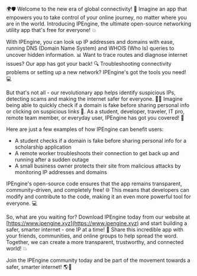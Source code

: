 🌍🛡️ Welcome to the new era of global connectivity! 🚀 Imagine an app that empowers you to take control of your online journey, no matter where you are in the world. Introducing IPEngine, the ultimate open-source networking utility app that's free for everyone! 💥

With IPEngine, you can look up IP addresses and domains with ease, running DNS (Domain Name System) and WHOIS (Who Is) queries to uncover hidden information. 📊 Want to trace routes and diagnose internet issues? Our app has got your back! 🔍 Troubleshooting connectivity problems or setting up a new network? IPEngine's got the tools you need! 💻

But that's not all - our revolutionary app helps identify suspicious IPs, detecting scams and making the internet safer for everyone. 👮‍♂️ Imagine being able to quickly check if a domain is fake before sharing personal info or clicking on suspicious links 🚫. As a student, developer, traveler, IT pro, remote team member, or everyday user, IPEngine has got you covered! 🌟

Here are just a few examples of how IPEngine can benefit users:

* A student checks if a domain is fake before sharing personal info for a scholarship application
* A remote worker troubleshoots their connection to get back up and running after a sudden outage
* A small business owner protects their site from malicious attacks by monitoring IP addresses and domains

IPEngine's open-source code ensures that the app remains transparent, community-driven, and completely free! 🌐 This means that developers can modify and contribute to the code, making it an even more powerful tool for everyone. 💻

So, what are you waiting for? Download IPEngine today from our website at [https://www.ipengine.xyz](https://www.ipengine.xyz) and start building a safer, smarter internet - one IP at a time! 🌟 Share this incredible app with your friends, communities, and online groups to help spread the word. Together, we can create a more transparent, trustworthy, and connected world! 💥

Join the IPEngine community today and be part of the movement towards a safer, smarter internet! 🌎💪